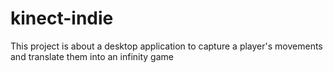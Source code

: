 # kinect-indie
This project is about a desktop application to capture a player's movements and translate them into an infinity game
